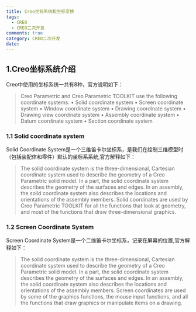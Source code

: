 ```yaml
---
title: Creo坐标系统和坐标变换
tags:
  - CREO
  - CREO二次开发
comments: true
category: CREO二次开发
date:
---
```


## 1.Creo坐标系统介绍

Creo中使用的坐标系统一共有8种，官方说明如下：

> Creo Parametric and Creo Parametric TOOLKIT use the following coordinate systems:
> • 	Solid coordinate system
> • 	Screen coordinate system
> • 	Window coordinate system
> • 	Drawing coordinate system
> • 	Drawing view coordinate system
> • 	Assembly coordinate system
> • 	Datum coordinate system
> • 	Section coordinate system

### 1.1 Solid coordinate system

Solid Coordinate System是一个三维笛卡尔坐标系，是我们在绘制三维模型时（包括装配体和零件）默认的坐标系系统,官方解释如下：

> The solid coordinate system is the three-dimensional, Cartesian coordinate system used to describe the geometry of a Creo Parametric solid model. In a part, the solid coordinate system describes the geometry of the surfaces and edges. In an assembly, the solid coordinate system also describes the locations and orientations of the assembly members.
> Solid coordinates are used by Creo Parametric TOOLKIT for all the functions that look at geometry, and most of the functions that draw three-dimensional graphics.

### 1.2 Screen Coordinate System

Screen Coordinate System是一个二维笛卡尔坐标系，记录在屏幕的位置,官方解释如下：

> The solid coordinate system is the three-dimensional, Cartesian coordinate system used to describe the geometry of a Creo Parametric solid model. In a part, the solid coordinate system describes the geometry of the surfaces and edges. In an assembly, the solid coordinate system also describes the locations and orientations of the assembly members.
> Screen coordinates are used by some of the graphics functions, the mouse input functions, and all the functions that draw graphics or manipulate items on a drawing.
